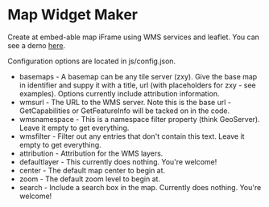 Map Widget Maker
================

Create at embed-able map iFrame using WMS services and leaflet. You can see a demo [here](http://maps.co.mecklenburg.nc.us/embedmap/).

Configuration options are located in js/config.json.

* basemaps - A basemap can be any tile server (zxy). Give the base map in identifier and suppy it with a title, url (with placeholders for zxy - see examples). Options currently include attribution information.
* wmsurl - The URL to the WMS server. Note this is the base url - GetCapabilities or GetFeatureInfo will be tacked on in the code.
* wmsnamespace - This is a namespace filter property (think GeoServer). Leave it empty to get everything.
* wmsfilter - Filter out any entries that don't contain this text. Leave it empty to get everything.
* attribution - Attribution for the WMS layers.
* defaultlayer - This currently does nothing. You're welcome!
* center - The default map center to begin at.
* zoom - The default zoom level to begin at.
* search - Include a search box in the map. Currently does nothing. You're welcome!

